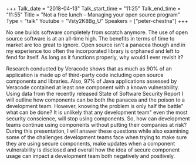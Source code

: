 +++
Talk_date = "2018-04-13"
Talk_start_time = "11:25"
Talk_end_time = "11:55"
Title = "Not a free lunch – Managing your open source program"
Type = "talk"
Youtube = "Vsty2K8Bg_U"
Speakers = ["peter-chestna"]
+++

No one builds software completely from scratch anymore. The use of open source software is at an all-time high. The benefits in terms of time to market are too great to ignore. Open source isn't a panacea though and in my experience too often the incorporated library is orphaned and left to fend for itself. As long as it functions properly, why would I ever revisit it?

Research conducted by Veracode shows that as much as 90% of an application is made up of third-party code including open source components and libraries. Also, 97% of Java applications assessed by Veracode contained at least one component with a known vulnerability. Using data from the recently released State of Software Security Report I will outline how components can be both the panacea and the poison to a development team. However, knowing the problem is only half the battle" what can be done? It is unlikely that any development team" even the most security conscience, will stop using components. So, how can development teams continue using components without putting their companies at risk? During this presentation, I will answer these questions while also examining some of the challenges development teams face when trying to make sure they are using secure components, make updates when a component vulnerability is disclosed and overall how the idea of secure component usage can impact a development team both negatively and positively.
